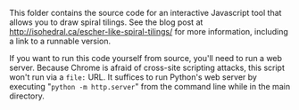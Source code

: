 This folder contains the source code for an interactive Javascript tool that allows you to draw spiral tilings. See the blog post at http://isohedral.ca/escher-like-spiral-tilings/ for more information, including a link to a runnable version.

If you want to run this code yourself from source, you'll need to run a web server. Because Chrome is afraid of cross-site scripting attacks, this script won't run via a `file:` URL.  It suffices to run Python's web server by executing "`python -m http.server`" from the command line while in the main directory.
